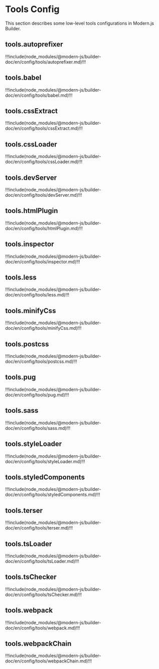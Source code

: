# Tools Config

This section describes some low-level tools configurations in Modern.js Builder.

## tools.autoprefixer

!!!include(node_modules/@modern-js/builder-doc/en/config/tools/autoprefixer.md)!!!

## tools.babel

!!!include(node_modules/@modern-js/builder-doc/en/config/tools/babel.md)!!!

## tools.cssExtract

!!!include(node_modules/@modern-js/builder-doc/en/config/tools/cssExtract.md)!!!

## tools.cssLoader

!!!include(node_modules/@modern-js/builder-doc/en/config/tools/cssLoader.md)!!!

## tools.devServer

!!!include(node_modules/@modern-js/builder-doc/en/config/tools/devServer.md)!!!

## tools.htmlPlugin

!!!include(node_modules/@modern-js/builder-doc/en/config/tools/htmlPlugin.md)!!!

## tools.inspector

!!!include(node_modules/@modern-js/builder-doc/en/config/tools/inspector.md)!!!

## tools.less

!!!include(node_modules/@modern-js/builder-doc/en/config/tools/less.md)!!!

## tools.minifyCss

!!!include(node_modules/@modern-js/builder-doc/en/config/tools/minifyCss.md)!!!

## tools.postcss

!!!include(node_modules/@modern-js/builder-doc/en/config/tools/postcss.md)!!!

## tools.pug

!!!include(node_modules/@modern-js/builder-doc/en/config/tools/pug.md)!!!

## tools.sass

!!!include(node_modules/@modern-js/builder-doc/en/config/tools/sass.md)!!!

## tools.styleLoader

!!!include(node_modules/@modern-js/builder-doc/en/config/tools/styleLoader.md)!!!

## tools.styledComponents

!!!include(node_modules/@modern-js/builder-doc/en/config/tools/styledComponents.md)!!!

## tools.terser

!!!include(node_modules/@modern-js/builder-doc/en/config/tools/terser.md)!!!

## tools.tsLoader

!!!include(node_modules/@modern-js/builder-doc/en/config/tools/tsLoader.md)!!!

## tools.tsChecker

!!!include(node_modules/@modern-js/builder-doc/en/config/tools/tsChecker.md)!!!

## tools.webpack

!!!include(node_modules/@modern-js/builder-doc/en/config/tools/webpack.md)!!!

## tools.webpackChain

!!!include(node_modules/@modern-js/builder-doc/en/config/tools/webpackChain.md)!!!
